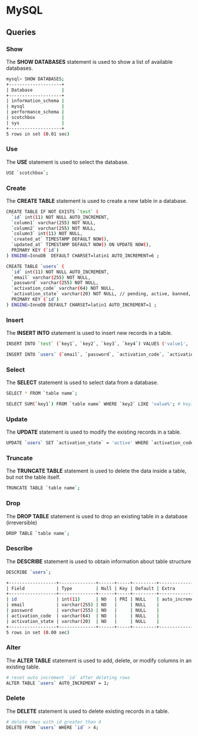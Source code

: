 # MySQL

## Queries

### Show

The **SHOW DATABASES** statement is used to show a list of available databases.

```bash
mysql> SHOW DATABASES;
+--------------------+
| Database           |
+--------------------+
| information_schema |
| mysql              |
| performance_schema |
| scotchbox          |
| sys                |
+--------------------+
5 rows in set (0.01 sec)
```

### Use

The **USE** statement is used to select the database.

```bash
USE `scotchbox`;
```

### Create

The **CREATE TABLE** statement is used to create a new table in a database.

```bash
CREATE TABLE IF NOT EXISTS `test` (
  `id` int(11) NOT NULL AUTO_INCREMENT,
  `column1` varchar(255) NOT NULL,
  `column2` varchar(255) NOT NULL,
  `column3` int(11) NOT NULL,
  `created_at` TIMESTAMP DEFAULT NOW(),
  `updated_at` TIMESTAMP DEFAULT NOW() ON UPDATE NOW(),
  PRIMARY KEY (`id`)
) ENGINE=InnoDB  DEFAULT CHARSET=latin1 AUTO_INCREMENT=6 ;
```

```bash
CREATE TABLE `users` (
  `id` int(11) NOT NULL AUTO_INCREMENT,
  `email` varchar(255) NOT NULL,
  `password` varchar(255) NOT NULL,
  `activation_code` varchar(64) NOT NULL,
  `activation_state` varchar(20) NOT NULL, // pending, active, banned, deleted
  PRIMARY KEY (`id`)
) ENGINE=InnoDB DEFAULT CHARSET=latin1 AUTO_INCREMENT=1 ;
```

### Insert

The **INSERT INTO** statement is used to insert new records in a table.

```bash
INSERT INTO `test` (`key1`, `key2`, `key3`, `key4`) VALUES ('value1', 'value2', 'value3', 'value4');
```

```bash
INSERT INTO `users` (`email`, `password`, `activation_code`, `activation_state`) VALUES ('$clean_email', '$hashed_password', '$activation_code', 'pending');
```

### Select

The **SELECT** statement is used to select data from a database.

```bash
SELECT * FROM `table name`;

SELECT SUM(`key1`) FROM `table name` WHERE `key2` LIKE 'value%'; # key1 must be numerical data type
```

### Update

The **UPDATE** statement is used to modify the existing records in a table.

```bash
UPDATE `users` SET `activation_state` = 'active' WHERE `activation_code` = '$clean_activation_code';
```

### Truncate

The **TRUNCATE TABLE** statement is used to delete the data inside a table, but not the table itself.

```bash
TRUNCATE TABLE `table name`;
```

### Drop

The **DROP TABLE** statement is used to drop an existing table in a database (irreversible)

```bash
DROP TABLE `table name`;
```

### Describe

The **DESCRIBE** statement is used to obtain information about table structure

```bash
DESCRIBE `users`;

+------------------+--------------+------+-----+---------+----------------+
| Field            | Type         | Null | Key | Default | Extra          |
+------------------+--------------+------+-----+---------+----------------+
| id               | int(11)      | NO   | PRI | NULL    | auto_increment |
| email            | varchar(255) | NO   |     | NULL    |                |
| password         | varchar(255) | NO   |     | NULL    |                |
| activation_code  | varchar(64)  | NO   |     | NULL    |                |
| activation_state | varchar(20)  | NO   |     | NULL    |                |
+------------------+--------------+------+-----+---------+----------------+
5 rows in set (0.00 sec)
```

### Alter

The **ALTER TABLE** statement is used to add, delete, or modify columns in an existing table.

```bash
# reset auto increment `id` after deleting rows
ALTER TABLE `users` AUTO_INCREMENT = 1;
```

### Delete

The **DELETE** statement is used to delete existing records in a table.

```bash
# delete rows with id greater than 4
DELETE FROM `users` WHERE `id` > 4;
```
